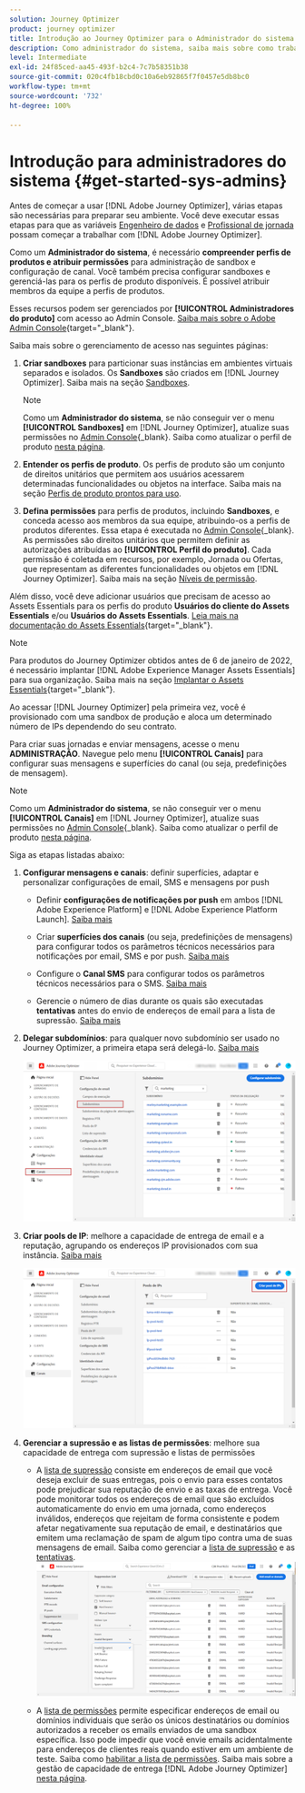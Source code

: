 ```yaml
---
solution: Journey Optimizer
product: journey optimizer
title: Introdução ao Journey Optimizer para o Administrador do sistema
description: Como administrador do sistema, saiba mais sobre como trabalhar com o Journey Optimizer
level: Intermediate
exl-id: 24f85ced-aa45-493f-b2c4-7c7b58351b38
source-git-commit: 020c4fb18cbd0c10a6eb92865f7f0457e5db8bc0
workflow-type: tm+mt
source-wordcount: '732'
ht-degree: 100%

---
```


# Introdução para administradores do sistema {#get-started-sys-admins}

Antes de começar a usar [!DNL Adobe Journey Optimizer], várias etapas são necessárias para preparar seu ambiente.  Você deve executar essas etapas para que as variáveis [Engenheiro de dados](data-engineer.md) e [Profissional de jornada](marketer.md) possam começar a trabalhar com [!DNL Adobe Journey Optimizer].


Como um **Administrador do sistema**, é necessário **compreender perfis de produtos e atribuir permissões** para administração de sandbox e configuração de canal. Você também precisa configurar sandboxes e gerenciá-las para os perfis de produto disponíveis. É possível atribuir membros da equipe a perfis de produtos.

Esses recursos podem ser gerenciados por **[!UICONTROL Administradores do produto]** com acesso ao Admin Console. [Saiba mais sobre o Adobe Admin Console](https://helpx.adobe.com/br/enterprise/admin-guide.html){target=&quot;_blank&quot;}.

Saiba mais sobre o gerenciamento de acesso nas seguintes páginas:

1. **Criar sandboxes** para particionar suas instâncias em ambientes virtuais separados e isolados. Os **Sandboxes** são criados em [!DNL Journey Optimizer]. Saiba mais na seção [Sandboxes](../../administration/sandboxes.md).

   >[!NOTE]
   >Como um **Administrador do sistema**, se não conseguir ver o menu **[!UICONTROL Sandboxes]** em [!DNL Journey Optimizer], atualize suas permissões no [Admin Console](https://adminconsole.adobe.com/){_blank}. Saiba como atualizar o perfil de produto [nesta página](../../administration/permissions.md#edit-product-profile).

1. **Entender os perfis de produto**. Os perfis de produto são um conjunto de direitos unitários que permitem aos usuários acessarem determinadas funcionalidades ou objetos na interface. Saiba mais na seção [Perfis de produto prontos para uso](../../administration/ootb-product-profiles.md).

1. **Defina permissões** para perfis de produtos, incluindo **Sandboxes**, e conceda acesso aos membros da sua equipe, atribuindo-os a perfis de produtos diferentes. Essa etapa é executada no [Admin Console](https://adminconsole.adobe.com/){_blank}. As permissões são direitos unitários que permitem definir as autorizações atribuídas ao **[!UICONTROL Perfil do produto]**. Cada permissão é coletada em recursos, por exemplo, Jornada ou Ofertas, que representam as diferentes funcionalidades ou objetos em [!DNL Journey Optimizer]. Saiba mais na seção [Níveis de permissão](../../administration/high-low-permissions.md).

Além disso, você deve adicionar usuários que precisam de acesso ao Assets Essentials para os perfis do produto **Usuários do cliente do Assets Essentials** e/ou **Usuários do Assets Essentials**. [Leia mais na documentação do Assets Essentials](https://experienceleague.adobe.com/docs/experience-manager-assets-essentials/help/deploy-administer.html?lang=pt-BR){target=&quot;_blank&quot;}.

>[!NOTE]
>Para produtos do Journey Optimizer obtidos antes de 6 de janeiro de 2022, é necessário implantar [!DNL Adobe Experience Manager Assets Essentials] para sua organização. Saiba mais na seção [Implantar o Assets Essentials](https://experienceleague.adobe.com/docs/experience-manager-assets-essentials/help/deploy-administer.html){target=&quot;_blank&quot;}.

Ao acessar [!DNL Journey Optimizer] pela primeira vez, você é provisionado com uma sandbox de produção e aloca um determinado número de IPs dependendo do seu contrato.

Para criar suas jornadas e enviar mensagens, acesse o menu **ADMINISTRAÇÃO**. Navegue pelo menu **[!UICONTROL Canais]** para configurar suas mensagens e superfícies do canal (ou seja, predefinições de mensagem).

>[!NOTE]
>Como um **Administrador do sistema**, se não conseguir ver o menu **[!UICONTROL Canais]** em [!DNL Journey Optimizer], atualize suas permissões no [Admin Console](https://adminconsole.adobe.com/){_blank}. Saiba como atualizar o perfil de produto [nesta página](../../administration/permissions.md#edit-product-profile).

Siga as etapas listadas abaixo:

1. **Configurar mensagens e canais**: definir superfícies, adaptar e personalizar configurações de email, SMS e mensagens por push

   * Definir **configurações de notificações por push** em ambos [!DNL Adobe Experience Platform] e [!DNL Adobe Experience Platform Launch]. [Saiba mais](../../push/push-gs.md)

   * Criar **superfícies dos canais** (ou seja, predefinições de mensagens) para configurar todos os parâmetros técnicos necessários para notificações por email, SMS e por push. [Saiba mais](../../configuration/channel-surfaces.md)

   * Configure o **Canal SMS** para configurar todos os parâmetros técnicos necessários para o SMS. [Saiba mais](../../sms/sms-configuration.md)

   * Gerencie o número de dias durante os quais são executadas **tentativas** antes do envio de endereços de email para a lista de supressão. [Saiba mais](../../configuration/manage-suppression-list.md)

1. **Delegar subdomínios**: para qualquer novo subdomínio ser usado no Journey Optimizer, a primeira etapa será delegá-lo. [Saiba mais](../../configuration/about-subdomain-delegation.md)

   ![](../assets/subdomain.png)

1. **Criar pools de IP**: melhore a capacidade de entrega de email e a reputação, agrupando os endereços IP provisionados com sua instância. [Saiba mais](../../configuration/ip-pools.md)

   ![](../assets/ip-pool.png)

1. **Gerenciar a supressão e as listas de permissões**: melhore sua capacidade de entrega com supressão e listas de permissões

   * A [lista de supressão](../../reports/suppression-list.md) consiste em endereços de email que você deseja excluir de suas entregas, pois o envio para esses contatos pode prejudicar sua reputação de envio e as taxas de entrega. Você pode monitorar todos os endereços de email que são excluídos automaticamente do envio em uma jornada, como endereços inválidos, endereços que rejeitam de forma consistente e podem afetar negativamente sua reputação de email, e destinatários que emitem uma reclamação de spam de algum tipo contra uma de suas mensagens de email. Saiba como gerenciar a [lista de supressão](../../configuration/manage-suppression-list.md) e as [tentativas](../../configuration/retries.md).
   ![](../assets/suppression-list-filtering-example.png)

   * A [lista de permissões](../../configuration/allow-list.md) permite especificar endereços de email ou domínios individuais que serão os únicos destinatários ou domínios autorizados a receber os emails enviados de uma sandbox específica. Isso pode impedir que você envie emails acidentalmente para endereços de clientes reais quando estiver em um ambiente de teste. Saiba como [habilitar a lista de permissões](../../configuration/allow-list.md).
   Saiba mais sobre a gestão de capacidade de entrega [!DNL Adobe Journey Optimizer] [nesta página](../../reports/deliverability.md).
